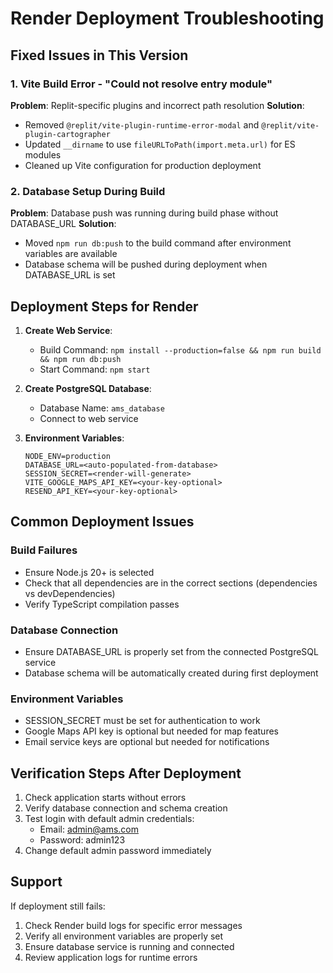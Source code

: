 # Render Deployment Troubleshooting

## Fixed Issues in This Version

### 1. Vite Build Error - "Could not resolve entry module"
**Problem**: Replit-specific plugins and incorrect path resolution
**Solution**: 
- Removed `@replit/vite-plugin-runtime-error-modal` and `@replit/vite-plugin-cartographer`
- Updated `__dirname` to use `fileURLToPath(import.meta.url)` for ES modules
- Cleaned up Vite configuration for production deployment

### 2. Database Setup During Build
**Problem**: Database push was running during build phase without DATABASE_URL
**Solution**: 
- Moved `npm run db:push` to the build command after environment variables are available
- Database schema will be pushed during deployment when DATABASE_URL is set

## Deployment Steps for Render

1. **Create Web Service**:
   - Build Command: `npm install --production=false && npm run build && npm run db:push`
   - Start Command: `npm start`

2. **Create PostgreSQL Database**:
   - Database Name: `ams_database`
   - Connect to web service

3. **Environment Variables**:
   ```
   NODE_ENV=production
   DATABASE_URL=<auto-populated-from-database>
   SESSION_SECRET=<render-will-generate>
   VITE_GOOGLE_MAPS_API_KEY=<your-key-optional>
   RESEND_API_KEY=<your-key-optional>
   ```

## Common Deployment Issues

### Build Failures
- Ensure Node.js 20+ is selected
- Check that all dependencies are in the correct sections (dependencies vs devDependencies)
- Verify TypeScript compilation passes

### Database Connection
- Ensure DATABASE_URL is properly set from the connected PostgreSQL service
- Database schema will be automatically created during first deployment

### Environment Variables
- SESSION_SECRET must be set for authentication to work
- Google Maps API key is optional but needed for map features
- Email service keys are optional but needed for notifications

## Verification Steps After Deployment

1. Check application starts without errors
2. Verify database connection and schema creation
3. Test login with default admin credentials:
   - Email: admin@ams.com
   - Password: admin123
4. Change default admin password immediately

## Support

If deployment still fails:
1. Check Render build logs for specific error messages
2. Verify all environment variables are properly set
3. Ensure database service is running and connected
4. Review application logs for runtime errors